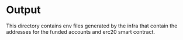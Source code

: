 # Output

This directory contains env files generated by the infra that contain the addresses
for the funded accounts and erc20 smart contract.

